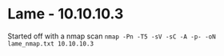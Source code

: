 # Lame - 10.10.10.3

Started off with a nmap scan ``` nmap -Pn -T5 -sV -sC -A -p- -oN lame_nmap.txt 10.10.10.3 ```
